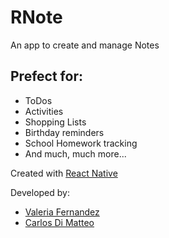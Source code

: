 # RNote 

An app to create and manage Notes

## Prefect for:
  * ToDos 
  * Activities
  * Shopping Lists
  * Birthday reminders
  * School Homework tracking
  * And much, much more...

Created with [React Native](https://facebook.github.io/react-native)

Developed by: 
  * [Valeria Fernandez](https://github.com/valeriafernandz)
  * [Carlos Di Matteo](https://github.com/carlosdimatteo)
